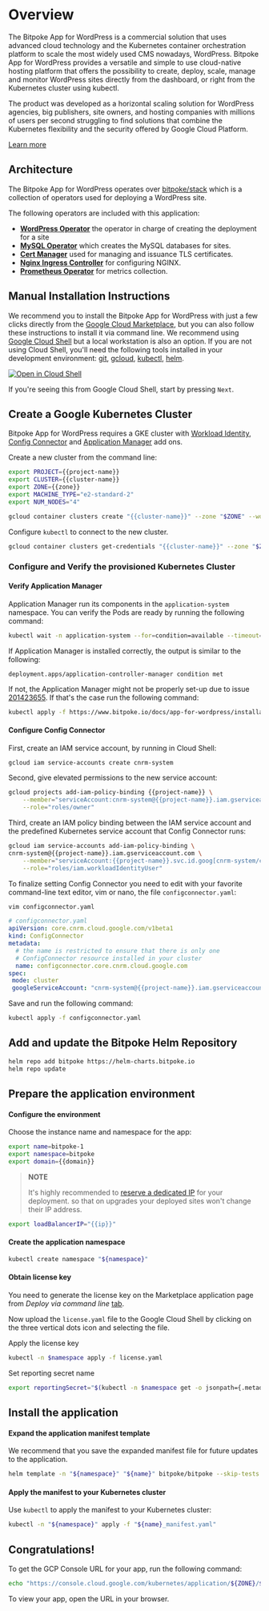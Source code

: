 # Overview
<walkthrough-tutorial-duration duration="15"></walkthrough-tutorial-duration>

The Bitpoke App for WordPress is a commercial solution that uses advanced cloud technology and the Kubernetes container orchestration platform to scale the most widely used CMS nowadays, WordPress. Bitpoke App for WordPress provides a versatile and simple to use cloud-native hosting platform that offers the possibility to create, deploy, scale, manage and monitor WordPress sites directly from the dashboard, or right from the Kubernetes cluster using kubectl.

The product was developed as a horizontal scaling solution for WordPress agencies, big publishers, site owners, and hosting companies with millions of users per second struggling to find solutions that combine the Kubernetes flexibility and the security offered by Google Cloud Platform.

[Learn more](https://www.bitpoke.io/wordpress/)

## Architecture

The Bitpoke App for WordPress operates over [bitpoke/stack](https://github.com/bitpoke/stack) which is
a collection of operators used for deploying a WordPress site.

The following operators are included with this application:
 * [**WordPress Operator**](https://github.com/bitpoke/wordpress-operator) the operator in charge
   of creating the deployment for a site
 * [**MySQL Operator**](https://github.com/bitpoke/mysql-operator) which creates the MySQL
   databases for sites.
 * [**Cert Manager**](https://github.com/jetstack/cert-manager) used for managing and issuance TLS
   certificates.
 * [**Nginx Ingress Controller**](https://github.com/kubernetes/ingress-nginx) for configuring NGINX.
 * [**Prometheus Operator**](https://github.com/prometheus-operator/prometheus-operator) for metrics collection.

## Manual Installation Instructions

We recommend you to install the Bitpoke App for WordPress with just a few clicks directly from the [Google Cloud Marketplace](https://console.cloud.google.com/marketplace/product/press-labs-public/presslabs-dashboard), but you can also follow these instructions to install it via command line. We recommend using [Google Cloud Shell](https://ssh.cloud.google.com/?cloudshell_git_repo=https://github.com/bitpoke/bitpoke-gcp-marketplace&cloudshell_git_branch=release-1.8&cloudshell_tutorial=README.md&shellonly=true) but a local workstation is also an option. 
If you are not using Cloud Shell, you'll need the following tools installed in your development environment: [git](https://git-scm.com/book/en/v2/Getting-Started-Installing-Git), [gcloud](https://cloud.google.com/sdk/gcloud/), [kubectl](https://kubernetes.io/docs/reference/kubectl/overview/), [helm](https://helm.sh/docs/intro/quickstart/).

[![Open in Cloud Shell](http://gstatic.com/cloudssh/images/open-btn.svg)](https://ssh.cloud.google.com/?cloudshell_git_repo=https://github.com/bitpoke/bitpoke-gcp-marketplace&cloudshell_git_branch=release-1.8&cloudshell_tutorial=README.md&shellonly=true)

If you're seeing this from Google Cloud Shell, start by pressing `Next`.

## Create a Google Kubernetes Cluster

Bitpoke App for WordPress requires a GKE cluster with [Workload Identity](https://cloud.google.com/kubernetes-engine/docs/how-to/workload-identity), [Config Connector](https://cloud.google.com/config-connector/docs/how-to/install-upgrade-uninstall) and [Application Manager](https://cloud.google.com/kubernetes-engine/docs/how-to/add-on/application-delivery) add ons.

<walkthrough-project-setup></walkthrough-project-setup>
<walkthrough-watcher-constant key="cluster-name" value="bitpoke-1"></walkthrough-watcher-constant>
<walkthrough-watcher-constant key="zone" value="us-west1-a"></walkthrough-watcher-constant>
<walkthrough-watcher-constant key="domain" value="app.mysite.com"></walkthrough-watcher-constant>
<walkthrough-watcher-constant key="ip" value="12.34.56.78"></walkthrough-watcher-constant>


Create a new cluster from the command line:

```sh
export PROJECT={{project-name}}
export CLUSTER={{cluster-name}}
export ZONE={{zone}}
export MACHINE_TYPE="e2-standard-2"
export NUM_NODES="4"
```

```sh
gcloud container clusters create "{{cluster-name}}" --zone "$ZONE" --workload-pool=$PROJECT.svc.id.goog --addons=ApplicationManager,ConfigConnector,HorizontalPodAutoscaling --machine-type=${MACHINE_TYPE} --num-nodes=${NUM_NODES}
```

Configure `kubectl` to connect to the new cluster.

```sh
gcloud container clusters get-credentials "{{cluster-name}}" --zone "$ZONE"
```

### Configure and Verify the provisioned Kubernetes Cluster

#### Verify Application Manager

Application Manager run its components in the `application-system` namespace. You can verify the Pods are ready by running the following command:

```sh
kubectl wait -n application-system --for=condition=available --timeout=10s deployment --all
```

If Application Manager is installed correctly, the output is similar to the following:

```terminal
deployment.apps/application-controller-manager condition met
```
If not, the Application Manager might not be properly set-up due to issue [201423655](https://issuetracker.google.com/issues/201423655).
If that's the case run the following command:

```sh
kubectl apply -f https://www.bitpoke.io/docs/app-for-wordpress/installation/kalm-gcp-fix-201423655.yaml
```

#### Configure Config Connector

First, create an IAM service account, by running in Cloud Shell:

```bash
gcloud iam service-accounts create cnrm-system
```

Second, give elevated permissions to the new service account:

```bash
gcloud projects add-iam-policy-binding {{project-name}} \
    --member="serviceAccount:cnrm-system@{{project-name}}.iam.gserviceaccount.com" \
    --role="roles/owner"
```

Third, create an IAM policy binding between the IAM service account and the predefined Kubernetes service account that Config Connector runs:

```bash
gcloud iam service-accounts add-iam-policy-binding \
cnrm-system@{{project-name}}.iam.gserviceaccount.com \
    --member="serviceAccount:{{project-name}}.svc.id.goog[cnrm-system/cnrm-controller-manager]" \
    --role="roles/iam.workloadIdentityUser"
```

To finalize setting Config Connector you need to edit with your favorite command-line text editor, vim or nano, the file `configconnector.yaml`:

```sh
vim configconnector.yaml
```

```yaml
# configconnector.yaml
apiVersion: core.cnrm.cloud.google.com/v1beta1
kind: ConfigConnector
metadata:
  # the name is restricted to ensure that there is only one
  # ConfigConnector resource installed in your cluster
  name: configconnector.core.cnrm.cloud.google.com
spec:
 mode: cluster
 googleServiceAccount: "cnrm-system@{{project-name}}.iam.gserviceaccount.com"
```

Save and run the following command:

```bash
kubectl apply -f configconnector.yaml
```

## Add and update the Bitpoke Helm Repository

```sh
helm repo add bitpoke https://helm-charts.bitpoke.io
helm repo update
```

## Prepare the application environment

#### Configure the environment

Choose the instance name and namespace for the app:

```sh
export name=bitpoke-1
export namespace=bitpoke
export domain={{domain}}
```

> __NOTE__
>
> It's highly recommended to [reserve a dedicated IP](https://cloud.google.com/compute/docs/ip-addresses/reserve-static-external-ip-address) for your deployment. so that on upgrades your deployed sites won't change their IP address.

```sh
export loadBalancerIP="{{ip}}"
```

#### Create the application namespace

```sh
kubectl create namespace "${namespace}"
```

#### Obtain license key

You need to generate the license key on the Marketplace application page from _Deploy via command line_ [tab](https://console.cloud.google.com/marketplace/kubernetes/config/press-labs-public/presslabs-dashboard).

Now upload the `license.yaml` file to the Google Cloud Shell by clicking on the three vertical dots icon and selecting the file.

Apply the license key

```sh
kubectl -n $namespace apply -f license.yaml
```

Set reporting secret name

```sh
export reportingSecret="$(kubectl -n $namespace get -o jsonpath={.metadata.name} -f license.yaml)"
```

## Install the application

#### Expand the application manifest template

We recommend that you save the expanded manifest file for future updates to the application.

```sh
helm template -n "${namespace}" "${name}" bitpoke/bitpoke --skip-tests -f values.yaml --set-string marketplace.loadBalancerIP="${loadBalancerIP}" --set-string marketplace.domain="${domain}" --set-string metering.gcp.secretName="${reportingSecret}" > "${name}_manifest.yaml"
```

#### Apply the manifest to your Kubernetes cluster

Use `kubectl` to apply the manifest to your Kubernetes cluster:

```sh
kubectl -n "${namespace}" apply -f "${name}_manifest.yaml"
```

## Congratulations!

<walkthrough-conclusion-trophy></walkthrough-conclusion-trophy>

To get the GCP Console URL for your app, run the following command:

```sh
echo "https://console.cloud.google.com/kubernetes/application/${ZONE}/${CLUSTER}/${namespace}/${name}"
```

To view your app, open the URL in your browser.
